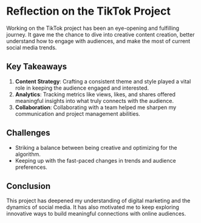 # Reflection on the TikTok Project

Working on the TikTok project has been an eye-opening and fulfilling journey. It gave me the chance to dive into creative content creation, better understand how to engage with audiences, and make the most of current social media trends.

## Key Takeaways
1. **Content Strategy**: Crafting a consistent theme and style played a vital role in keeping the audience engaged and interested.
2. **Analytics**: Tracking metrics like views, likes, and shares offered meaningful insights into what truly connects with the audience.
3. **Collaboration**: Collaborating with a team helped me sharpen my communication and project management abilities.

## Challenges
- Striking a balance between being creative and optimizing for the algorithm.
- Keeping up with the fast-paced changes in trends and audience preferences.

## Conclusion
This project has deepened my understanding of digital marketing and the dynamics of social media. It has also motivated me to keep exploring innovative ways to build meaningful connections with online audiences.